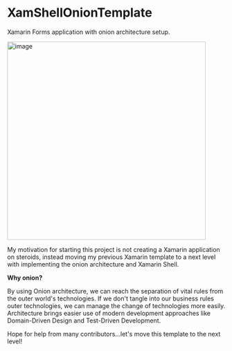 # XamShellOnionTemplate
Xamarin Forms application with onion architecture setup.

<img width="458" alt="image" src="https://user-images.githubusercontent.com/20807086/162083499-24562c17-7e9a-4fbc-a14c-a4825e1d4339.png">

My motivation for starting this project is not creating a Xamarin application on steroids, instead moving my previous Xamarin template to a next level with implementing the onion architecture and Xamarin Shell.

<b>Why onion?</b>

By using Onion architecture, we can reach the separation of vital rules from the outer world's technologies. If we don't tangle into our business rules outer technologies, we can manage the change of technologies more easily. Architecture brings easier use of modern development approaches like Domain-Driven Design and Test-Driven Development.

Hope for help from many contributors...let's move this template to the next level!
